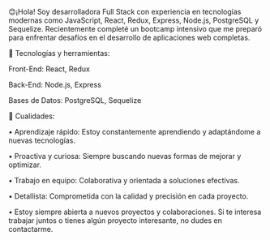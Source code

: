 😊¡Hola! Soy desarrolladora Full Stack con experiencia en tecnologías modernas como JavaScript, React, Redux, Express, Node.js, PostgreSQL y Sequelize. Recientemente completé un bootcamp intensivo que me preparó para enfrentar desafíos en el desarrollo de aplicaciones web completas.

🔧 Tecnologías y herramientas:

Front-End: React, Redux

Back-End: Node.js, Express

Bases de Datos: PostgreSQL, Sequelize

🚀 Cualidades:

• Aprendizaje rápido: Estoy constantemente aprendiendo y adaptándome a nuevas tecnologías.

• Proactiva y curiosa: Siempre buscando nuevas formas de mejorar y optimizar.

• Trabajo en equipo: Colaborativa y orientada a soluciones efectivas.

• Detallista: Comprometida con la calidad y precisión en cada proyecto.

• Estoy siempre abierta a nuevos proyectos y colaboraciones. Si te interesa trabajar juntos o tienes algún proyecto interesante, no dudes en contactarme.

